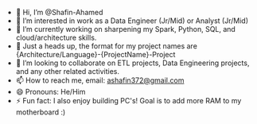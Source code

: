 - 👋 Hi, I’m @Shafin-Ahamed
- 👀 I’m interested in work as a Data Engineer (Jr/Mid) or Analyst (Jr/Mid)
- 🌱 I’m currently working on sharpening my Spark, Python, SQL, and cloud/architecture skills.
- 📓 Just a heads up, the format for my project names are {Architecture/Language}-{ProjectName}-Project
- 💞️ I’m looking to collaborate on ETL projects, Data Engineering projects, and any other related activities.
- 📫 How to reach me, email: ashafin372@gmail.com
- 😄 Pronouns: He/Him
- ⚡ Fun fact: I also enjoy building PC's! Goal is to add more RAM to my motherboard :)

<!---
Shafin-Ahamed/Shafin-Ahamed is a ✨ special ✨ repository because its `README.md` (this file) appears on your GitHub profile.
You can click the Preview link to take a look at your changes.
--->
